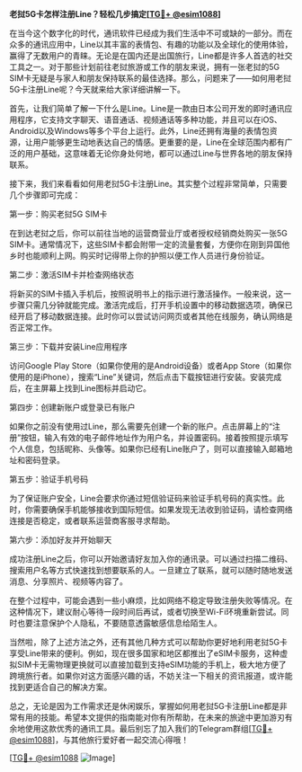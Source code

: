 **老挝5G卡怎样注册Line？轻松几步搞定[[TG💪+ @esim1088](https://t.me/s/esim1088)]**

在当今这个数字化的时代，通讯软件已经成为我们生活中不可或缺的一部分。而在众多的通讯应用中，Line以其丰富的表情包、有趣的功能以及全球化的使用体验，赢得了无数用户的青睐。无论是在国内还是出国旅行，Line都是许多人首选的社交工具之一。对于那些计划前往老挝旅游或工作的朋友来说，拥有一张老挝的5G SIM卡无疑是与家人和朋友保持联系的最佳选择。那么，问题来了——如何用老挝5G卡注册Line呢？今天就来给大家详细讲解一下。

首先，让我们简单了解一下什么是Line。Line是一款由日本公司开发的即时通讯应用程序，它支持文字聊天、语音通话、视频通话等多种功能，并且可以在iOS、Android以及Windows等多个平台上运行。此外，Line还拥有海量的表情包资源，让用户能够更生动地表达自己的情感。更重要的是，Line在全球范围内都有广泛的用户基础，这意味着无论你身处何地，都可以通过Line与世界各地的朋友保持联系。

接下来，我们来看看如何用老挝5G卡注册Line。其实整个过程非常简单，只需要几个步骤即可完成：

第一步：购买老挝5G SIM卡

在到达老挝之后，你可以前往当地的运营商营业厅或者授权经销商处购买一张5G SIM卡。通常情况下，这些SIM卡都会附带一定的流量套餐，方便你在刚到异国他乡时也能顺利上网。购买时记得带上你的护照以便工作人员进行身份验证。

第二步：激活SIM卡并检查网络状态

将新买的SIM卡插入手机后，按照说明书上的指示进行激活操作。一般来说，这一步骤只需几分钟就能完成。激活完成后，打开手机设置中的移动数据选项，确保已经开启了移动数据连接。此时你可以尝试访问网页或者其他在线服务，确认网络是否正常工作。

第三步：下载并安装Line应用程序

访问Google Play Store（如果你使用的是Android设备）或者App Store（如果你使用的是iPhone），搜索“Line”关键词，然后点击下载按钮进行安装。安装完成后，在主屏幕上找到Line图标并启动它。

第四步：创建新账户或登录已有账户

如果你之前没有使用过Line，那么需要先创建一个新的账户。点击屏幕上的“注册”按钮，输入有效的电子邮件地址作为用户名，并设置密码。接着按照提示填写个人信息，包括昵称、头像等。如果你已经有Line账户了，则可以直接输入邮箱地址和密码登录。

第五步：验证手机号码

为了保证账户安全，Line会要求你通过短信验证码来验证手机号码的真实性。此时，你需要确保手机能够接收到国际短信。如果发现无法收到验证码，请检查网络连接是否稳定，或者联系运营商客服寻求帮助。

第六步：添加好友并开始聊天

成功注册Line之后，你可以开始邀请好友加入你的通讯录。可以通过扫描二维码、搜索用户名等方式快速找到想要联系的人。一旦建立了联系，就可以随时随地发送消息、分享照片、视频等内容了。

在整个过程中，可能会遇到一些小麻烦，比如网络不稳定导致注册失败等情况。在这种情况下，建议耐心等待一段时间后再试，或者切换至Wi-Fi环境重新尝试。同时也要注意保护个人隐私，不要随意透露敏感信息给陌生人。

当然啦，除了上述方法之外，还有其他几种方式可以帮助你更好地利用老挝5G卡享受Line带来的便利。例如，现在很多国家和地区都推出了eSIM卡服务，这种虚拟SIM卡无需物理更换就可以直接加载到支持eSIM功能的手机上，极大地方便了跨境旅行者。如果你对这方面感兴趣的话，不妨关注一下相关的资讯报道，或许能找到更适合自己的解决方案。

总之，无论是因为工作需求还是休闲娱乐，掌握如何用老挝5G卡注册Line都是非常有用的技能。希望本文提供的指南能对你有所帮助，在未来的旅途中更加游刃有余地使用这款优秀的通讯工具。最后别忘了加入我们的Telegram群组[[TG💪+ @esim1088](https://t.me/s/esim1088)]，与其他旅行爱好者一起交流心得哦！

[[TG💪+ @esim1088](https://t.me/s/esim1088) ![Image](https://i.postimg.cc/4NQfJmqS/Snipaste-2025-05-13-00-14-12.png)]